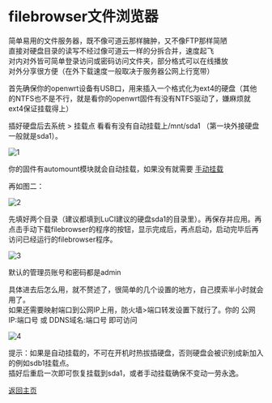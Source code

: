 # filebrowser文件浏览器                

简单易用的文件服务器，既不像可道云那样臃肿，又不像FTP那样简陋              
直接对硬盘目录的读写不经过像可道云一样的分拆合并，速度起飞                 
对内对外皆可简单登录访问或密码访问文件夹，部分格式可以在线播放                 
对外分享很方便（在外下载速度一般取决于服务器公网上行宽带）                 

首先确保你的openwrt设备有USB口，用来插入一个格式化为ext4的硬盘（其他的NTFS也不是不行，就是看你的openwrt固件有没有NTFS驱动了，嫌麻烦就ext4保证挂载得上）             

插好硬盘后去系统 > 挂载点 看看有没有自动挂载上/mnt/sda1 （第一块外接硬盘一般就是sda1）。            

![1](https://user-images.githubusercontent.com/73426989/150644683-afedca84-9179-404d-92c3-578accf21219.jpg)        

你的固件有automount模块就会自动挂载，如果没有就需要 [手动挂载](https://BingMeme.github.io/OpenWrt_CN/tips/ManullyGuaZai.html)   

再如图二：                

![2](https://user-images.githubusercontent.com/73426989/150644706-2add56d0-d20c-4cb4-bf2f-8afb841e488c.jpg)        

先填好两个目录（建议都填到LuCI建议的硬盘sda1的目录里）。再保存并应用。再点击手动下载filebrowser的程序的按钮，显示完成后，再点启动，启动完毕后再访问已经运行的filebrowser程序。   

![3](https://user-images.githubusercontent.com/73426989/150644731-f34a74b3-cad9-4bde-8f4e-7b654f36fff2.jpg)             

默认的管理员账号和密码都是admin              

具体进去后怎么用，就不赘述了，很简单的几个设置的地方，自己摸索半小时就会用了。              
如果还需要映射端口到公网IP上用，防火墙>端口转发设置下就行了。你的 公网IP:端口号 或 DDNS域名:端口号 即可访问       

![4](https://user-images.githubusercontent.com/73426989/150644796-362a6d79-0932-4963-a217-c11866219fe7.jpg)

提示：如果是自动挂载的，不可在开机时热拔插硬盘，否则硬盘会被识别成新加入的例如sdb1挂载点。            
插好后重启一次即可恢复挂载到sda1，或者手动挂载确保不变动一劳永逸。                  


[返回主页](https://boduoyejieyi666.github.io/whonolikeboduoyejieyi/)       
